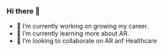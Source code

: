 ### Hi there 👋

- 🔭 I’m currently working on growing my career.
- 🌱 I’m currently learning more about AR.
- 👯 I’m looking to collaborate on AR anf Healthcare

<!--
**adarista012/adarista012** is a ✨ _special_ ✨ repository because its `README.md` (this file) appears on your GitHub profile.

Here are some ideas to get you started:

- 🔭 I’m currently working on growing my career.
- 🌱 I’m currently learning more about AR.
- 👯 I’m looking to collaborate on AR anf Healthcare
- 🤔 I’m looking for help with ...
- 💬 Ask me about ...
- 📫 How to reach me: ...
- 😄 Pronouns: ...
- ⚡ Fun fact: ...
-->
